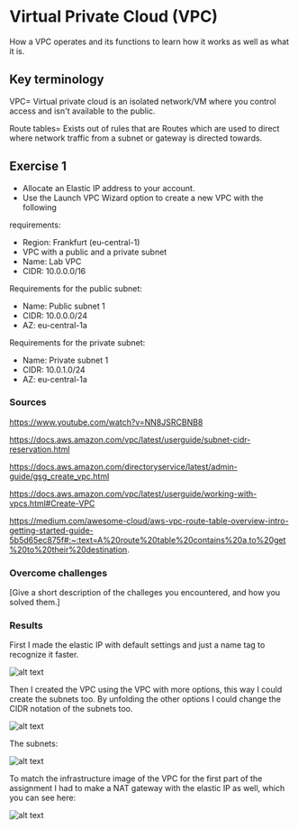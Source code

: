 # Virtual Private Cloud (VPC)
How a VPC operates and its functions to learn how it works as well as what it is.

## Key terminology
VPC= Virtual private cloud is an isolated network/VM where you control access and isn't available to the public.

Route tables= Exists out of rules that are Routes which are used to direct where network traffic from a subnet or gateway is directed towards.

## Exercise 1
- Allocate an Elastic IP address to your account.
- Use the Launch VPC Wizard option to create a new VPC with the following 

requirements:
- Region: Frankfurt (eu-central-1)
- VPC with a public and a private subnet
- Name: Lab VPC
- CIDR: 10.0.0.0/16

Requirements for the public subnet:
- Name: Public subnet 1
- CIDR: 10.0.0.0/24
- AZ: eu-central-1a

Requirements for the private subnet:
- Name: Private subnet 1
- CIDR: 10.0.1.0/24
- AZ: eu-central-1a

### Sources
https://www.youtube.com/watch?v=NN8JSRCBNB8

https://docs.aws.amazon.com/vpc/latest/userguide/subnet-cidr-reservation.html

https://docs.aws.amazon.com/directoryservice/latest/admin-guide/gsg_create_vpc.html

https://docs.aws.amazon.com/vpc/latest/userguide/working-with-vpcs.html#Create-VPC

https://medium.com/awesome-cloud/aws-vpc-route-table-overview-intro-getting-started-guide-5b5d65ec875f#:~:text=A%20route%20table%20contains%20a,to%20get%20to%20their%20destination.

### Overcome challenges
[Give a short description of the challeges you encountered, and how you solved them.]

### Results
First I made the elastic IP with default settings and just a name tag to recognize it faster.

![alt text]()

Then I created the VPC using the VPC with more options, this way I could create the subnets too. By unfolding the other options I could change the CIDR notation of the subnets too.

![alt text]()

The subnets:

![alt text]()

To match the infrastructure image of the VPC for the first part of the assignment I had to make a NAT gateway with the elastic IP as well, which you can see here:

![alt text]()
